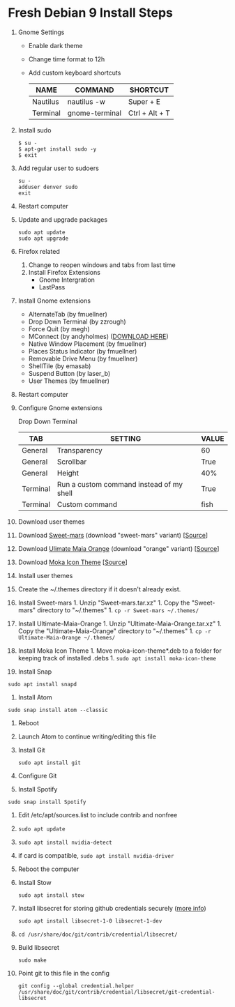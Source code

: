 # Fresh Debian 9 Install Steps
1. Gnome Settings
    - Enable dark theme
    - Change time format to 12h
    - Add custom keyboard shortcuts

        | NAME     | COMMAND        | SHORTCUT       |
        | ---      | ---            | ---            |
        | Nautilus | nautilus -w    | Super + E      |
        | Terminal | gnome-terminal | Ctrl + Alt + T |

1. Install sudo

    ```
    $ su -
    $ apt-get install sudo -y
    $ exit
    ```

1. Add regular user to sudoers

    ```
    su -
    adduser denver sudo
    exit
    ```

1. Restart computer

1. Update and upgrade packages

    ```
    sudo apt update
    sudo apt upgrade
    ```

1. Firefox related
    1. Change to reopen windows and tabs from last time
    1. Install Firefox Extensions
        - Gnome Intergration
        - LastPass

1. Install Gnome extensions
    - AlternateTab (by fmuellner)
    - Drop Down Terminal (by zzrough)
    - Force Quit (by megh)
    - MConnect (by andyholmes) ([DOWNLOAD HERE](https://github.com/andyholmes/gnome-shell-extension-mconnect))
    - Native Window Placement (by fmuellner)
    - Places Status Indicator (by fmuellner)
    - Removable Drive Menu (by fmuellner)
    - ShellTile (by emasab)
    - Suspend Button (by laser_b)
    - User Themes (by fmuellner)

1. Restart computer

1. Configure Gnome extensions

    Drop Down Terminal

    | TAB      | SETTING                                  | VALUE |
    | ---      | ---                                      | ---   |
    | General  | Transparency                             | 60    |
    | General  | Scrollbar                                | True  |
    | General  | Height                                   | 40%   |
    | Terminal | Run a custom command instead of my shell | True  |
    | Terminal | Custom command                           | fish  |

1. Download user themes
  1. Download [Sweet-mars](https://www.gnome-look.org/p/1253385/) (download "sweet-mars" variant) [[Source](https://github.com/EliverLara/Sweet)]
  1. Download [Ulimate Maia Orange](https://www.gnome-look.org/p/1253385/) (download "orange" variant) [[Source](https://github.com/bolimage/Ultimate-Maia)]
  1. Download [Moka Icon Theme](https://snwh.org/moka/download) [[Source](https://github.com/snwh/moka-icon-theme)]
1. Install user themes
  1. Create the ~/.themes directory if it doesn't already exist.
  1. Install Sweet-mars
    1. Unzip "Sweet-mars.tar.xz"
    1. Copy the "Sweet-mars" directory to "~/.themes"
    1. `cp -r Sweet-mars ~/.themes/`      
  1. Install Ultimate-Maia-Orange
    1. Unzip "Ultimate-Maia-Orange.tar.xz"
    1. Copy the "Ultimate-Maia-Orange" directory to "~/.themes"
    1. `cp -r Ultimate-Maia-Orange ~/.themes/`
  1. Install Moka Icon Theme
    1. Move moka-icon-theme*.deb to a folder for keeping track of installed .debs
    1. `sudo apt install moka-icon-theme`

1. Install Snap

  `sudo apt install snapd`

1. Install Atom

  `sudo snap install atom --classic`

1. Reboot
1. Launch Atom to continue writing/editing this file
1. Install Git

    `sudo apt install git`

1. Configure Git
1. Install Spotify

  `sudo snap install Spotify`

1. Edit /etc/apt/sources.list to include contrib and nonfree
1. `sudo apt update`
1. `sudo apt install nvidia-detect`
1. if card is compatible, `sudo apt install nvidia-driver`
1. Reboot the computer
1. Install Stow

    `sudo apt install stow`

1. Install libsecret for storing github credentials securely ([more info](https://askubuntu.com/questions/773455/what-is-the-correct-way-to-use-git-with-gnome-keyring-and-https-repos))

    `sudo apt install libsecret-1-0 libsecret-1-dev`

1. `cd /usr/share/doc/git/contrib/credential/libsecret/`
1. Build libsecret

    `sudo make`

1. Point git to this file in the config

    `git config --global credential.helper /usr/share/doc/git/contrib/credential/libsecret/git-credential-libsecret`

